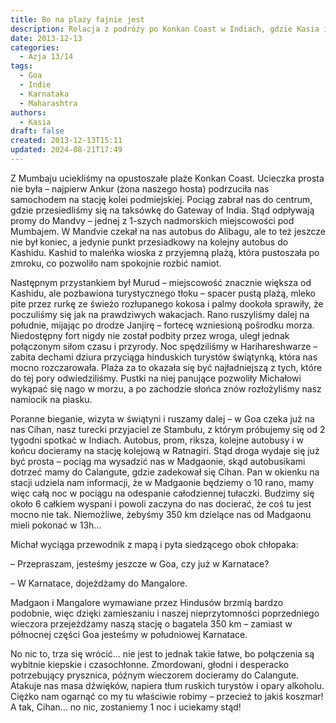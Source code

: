 ```yaml
---
title: Bo na plaży fajnie jest
description: Relacja z podróży po Konkan Coast w Indiach, gdzie Kasia i Michał uciekają z Mumbaju na opustoszałe plaże, odkrywając urokliwe miejsca, lokalne atrakcje oraz przygody związane z podróżą do Goa.
date: 2013-12-13
categories:
  - Azja 13/14
tags:
  - Goa
  - Indie
  - Karnataka
  - Maharashtra
authors:
  - Kasia
draft: false
created: 2013-12-13T15:11
updated: 2024-08-21T17:49
---
```

Z Mumbaju uciekliśmy na opustoszałe plaże Konkan Coast. Ucieczka prosta nie była – najpierw Ankur (żona naszego hosta) podrzuciła nas samochodem na stację kolei podmiejskiej. Pociąg zabrał nas do centrum, gdzie przesiedliśmy się na taksówkę do Gateway of India. Stąd odpływają promy do Mandvy – jednej z 1-szych nadmorskich miejscowości pod Mumbajem. W Mandvie czekał na nas autobus do Alibagu, ale to też jeszcze nie był koniec, a jedynie punkt przesiadkowy na kolejny autobus do Kashidu. Kashid to maleńka wioska z przyjemną plażą, która pustoszała po zmroku, co pozwoliło nam spokojnie rozbić namiot.

Następnym przystankiem był Murud – miejscowość znacznie większa od Kashidu, ale pozbawiona turystycznego tłoku – spacer pustą plażą, mleko pite przez rurkę ze świeżo rozłupanego kokosa i palmy dookoła sprawiły, że poczuliśmy się jak na prawdziwych wakacjach. Rano ruszyliśmy dalej na południe, mijając po drodze Janjirę – fortecę wzniesioną pośrodku morza. Niedostępny fort nigdy nie został podbity przez wroga, uległ jednak połączonym siłom czasu i przyrody. Noc spędziliśmy w Harihareshwarze – zabita dechami dziura przyciąga hinduskich turystów świątynką, która nas mocno rozczarowała. Plaża za to okazała się być najładniejszą z tych, które do tej pory odwiedziliśmy. Pustki na niej panujące pozwoliły Michałowi wykąpać się nago w morzu, a po zachodzie słońca znów rozłożyliśmy nasz namiocik na piasku.

Poranne bieganie, wizyta w świątyni i ruszamy dalej – w Goa czeka już na nas Cihan, nasz turecki przyjaciel ze Stambułu, z którym próbujemy się od 2 tygodni spotkać w Indiach. Autobus, prom, riksza, kolejne autobusy i w końcu docieramy na stację kolejową w Ratnagiri. Stąd droga wydaje się już być prosta – pociąg ma wysadzić nas w Madgaonie, skąd autobusikami dotrzeć mamy do Calangute, gdzie zadekował się Cihan. Pan w okienku na stacji udziela nam informacji, że w Madgaonie będziemy o 10 rano, mamy więc całą noc w pociągu na odespanie całodziennej tułaczki. Budzimy się około 6 całkiem wyspani i powoli zaczyna do nas docierać, że coś tu jest mocno nie tak. Niemożliwe, żebyśmy 350 km dzielące nas od Madgaonu mieli pokonać w 13h…

Michał wyciąga przewodnik z mapą i pyta siedzącego obok chłopaka:

– Przepraszam, jesteśmy jeszcze w Goa, czy już w Karnatace?

– W Karnatace, dojeżdżamy do Mangalore.

Madgaon i Mangalore wymawiane przez Hindusów brzmią bardzo podobnie, więc dzięki zamieszaniu i naszej nieprzytomności poprzedniego wieczora przejeżdżamy naszą stację o bagatela 350 km – zamiast w północnej części Goa jesteśmy w południowej Karnatace.

No nic to, trza się wrócić… nie jest to jednak takie łatwe, bo połączenia są wybitnie kiepskie i czasochłonne. Zmordowani, głodni i desperacko potrzebujący prysznica, późnym wieczorem docieramy do Calangute. Atakuje nas masa dźwięków, napiera tłum ruskich turystów i opary alkoholu. Ciężko nam ogarnąć co my tu właściwie robimy – przecież to jakiś koszmar! A tak, Cihan… no nic, zostaniemy 1 noc i uciekamy stąd!